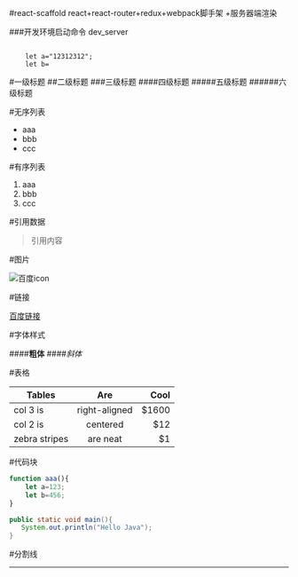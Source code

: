 #react-scaffold
react+react-router+redux+webpack脚手架 +服务器端渲染

###开发环境启动命令 dev_server

<code>
    let a="12312312";
    let b=
</code>


#一级标题
##二级标题
###三级标题
####四级标题
#####五级标题
######六级标题

#无序列表
* aaa
* bbb
* ccc

#有序列表
1. aaa
2. bbb
3. ccc

#引用数据

> 引用内容

#图片

![百度icon](http://imgsrc.baidu.com/imgad/pic/item/caef76094b36acaf0accebde76d98d1001e99ce7.jpg)

#链接

[百度链接](http://www.baidu.com)

#字体样式

####**粗体**
####*斜体*

#表格

| Tables        | Are           | Cool  |
| ------------- |:-------------:| -----:|
| col 3 is      | right-aligned | $1600 |
| col 2 is      | centered      |   $12 |
| zebra stripes | are neat      |    $1 |

#代码块
```js
function aaa(){
    let a=123;
    let b=456;
}
```
```Java
public static void main(){
   System.out.println("Hello Java");
}
```

#分割线
***


